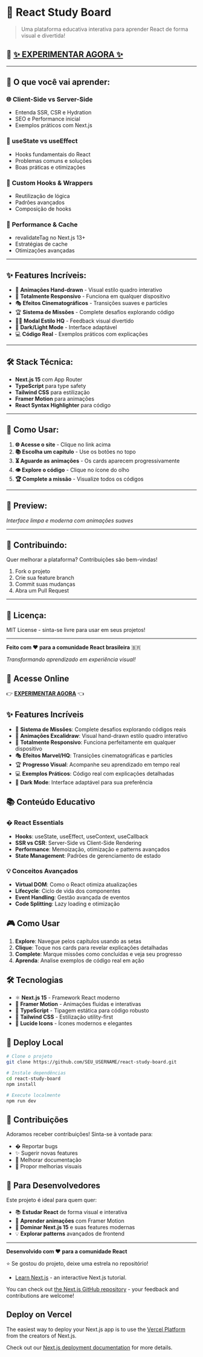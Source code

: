# 🎨 React Study Board

> Uma plataforma educativa interativa para aprender React de forma visual e divertida!

## 🚀 **[✨ EXPERIMENTAR AGORA ✨](https://pedroigor09.github.io/react-study-board/)**

---

## 🎯 **O que você vai aprender:**

### 🌐 **Client-Side vs Server-Side**
- Entenda SSR, CSR e Hydration
- SEO e Performance inicial
- Exemplos práticos com Next.js

### 🎣 **useState vs useEffect** 
- Hooks fundamentais do React
- Problemas comuns e soluções
- Boas práticas e otimizações

### 🔧 **Custom Hooks & Wrappers**
- Reutilização de lógica
- Padrões avançados
- Composição de hooks

### 🚀 **Performance & Cache**
- revalidateTag no Next.js 13+
- Estratégias de cache
- Otimizações avançadas

---

## ✨ **Features Incríveis:**

- 🎨 **Animações Hand-drawn** - Visual estilo quadro interativo
- 📱 **Totalmente Responsivo** - Funciona em qualquer dispositivo  
- 🎭 **Efeitos Cinematográficos** - Transições suaves e particles
- 🏆 **Sistema de Missões** - Complete desafios explorando código
- 🦸‍♂️ **Modal Estilo HQ** - Feedback visual divertido
- 🌙 **Dark/Light Mode** - Interface adaptável
- 💻 **Código Real** - Exemplos práticos com explicações

---

## 🛠️ **Stack Técnica:**

- **Next.js 15** com App Router
- **TypeScript** para type safety
- **Tailwind CSS** para estilização
- **Framer Motion** para animações
- **React Syntax Highlighter** para código

---

## 🎪 **Como Usar:**

1. **🌐 Acesse o site** - Clique no link acima
2. **📚 Escolha um capítulo** - Use os botões no topo  
3. **⏳ Aguarde as animações** - Os cards aparecem progressivamente
4. **👁️ Explore o código** - Clique no ícone do olho
5. **🏆 Complete a missão** - Visualize todos os códigos

---

## 📸 **Preview:**

*Interface limpa e moderna com animações suaves*

---

## 🤝 **Contribuindo:**

Quer melhorar a plataforma? Contribuições são bem-vindas!

1. Fork o projeto
2. Crie sua feature branch
3. Commit suas mudanças  
4. Abra um Pull Request

---

## 📄 **Licença:**

MIT License - sinta-se livre para usar em seus projetos!

---

**Feito com ❤️ para a comunidade React brasileira** 🇧🇷

*Transformando aprendizado em experiência visual!*

## 🚀 **Acesse Online**

👉 **[EXPERIMENTAR AGORA](https://SEU_USERNAME.github.io/react-study-board)** 👈

## ✨ **Features Incríveis**

- 🎯 **Sistema de Missões**: Complete desafios explorando códigos reais
- 🎨 **Animações Excalidraw**: Visual hand-drawn estilo quadro interativo
- 📱 **Totalmente Responsivo**: Funciona perfeitamente em qualquer dispositivo
- 🎭 **Efeitos Marvel/HQ**: Transições cinematográficas e particles
- 🏆 **Progresso Visual**: Acompanhe seu aprendizado em tempo real
- 💻 **Exemplos Práticos**: Código real com explicações detalhadas
- 🌙 **Dark Mode**: Interface adaptável para sua preferência

## 📚 **Conteúdo Educativo**

### � **React Essentials**
- **Hooks**: useState, useEffect, useContext, useCallback
- **SSR vs CSR**: Server-Side vs Client-Side Rendering 
- **Performance**: Memoização, otimização e patterns avançados
- **State Management**: Padrões de gerenciamento de estado

### 💡 **Conceitos Avançados**
- **Virtual DOM**: Como o React otimiza atualizações
- **Lifecycle**: Ciclo de vida dos componentes
- **Event Handling**: Gestão avançada de eventos
- **Code Splitting**: Lazy loading e otimização

## 🎮 **Como Usar**

1. **Explore**: Navegue pelos capítulos usando as setas
2. **Clique**: Toque nos cards para revelar explicações detalhadas  
3. **Complete**: Marque missões como concluídas e veja seu progresso
4. **Aprenda**: Analise exemplos de código real em ação

## 🛠️ **Tecnologias**

- ⚛️ **Next.js 15** - Framework React moderno
- 🎨 **Framer Motion** - Animações fluidas e interativas  
- 🎯 **TypeScript** - Tipagem estática para código robusto
- 💅 **Tailwind CSS** - Estilização utility-first
- 🎪 **Lucide Icons** - Ícones modernos e elegantes

## 🚀 **Deploy Local**

```bash
# Clone o projeto
git clone https://github.com/SEU_USERNAME/react-study-board.git

# Instale dependências
cd react-study-board
npm install

# Execute localmente
npm run dev
```
## 🤝 **Contribuições**

Adoramos receber contribuições! Sinta-se à vontade para:

- � Reportar bugs
- ✨ Sugerir novas features  
- 📝 Melhorar documentação
- 🎨 Propor melhorias visuais

## 🌟 **Para Desenvolvedores**

Este projeto é ideal para quem quer:
- 📚 **Estudar React** de forma visual e interativa
- 🎨 **Aprender animações** com Framer Motion
- 🚀 **Dominar Next.js 15** e suas features modernas
- 💡 **Explorar patterns** avançados de frontend

---

**Desenvolvido com ❤️ para a comunidade React**

⭐ Se gostou do projeto, deixe uma estrela no repositório!
- [Learn Next.js](https://nextjs.org/learn) - an interactive Next.js tutorial.

You can check out [the Next.js GitHub repository](https://github.com/vercel/next.js) - your feedback and contributions are welcome!

## Deploy on Vercel

The easiest way to deploy your Next.js app is to use the [Vercel Platform](https://vercel.com/new?utm_medium=default-template&filter=next.js&utm_source=create-next-app&utm_campaign=create-next-app-readme) from the creators of Next.js.

Check out our [Next.js deployment documentation](https://nextjs.org/docs/app/building-your-application/deploying) for more details.
